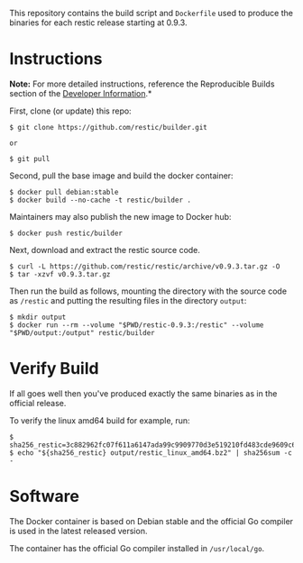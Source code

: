 This repository contains the build script and `Dockerfile` used to produce the
binaries for each restic release starting at 0.9.3.

Instructions
============

**Note:** For more detailed instructions, reference the Reproducible Builds section of the [Developer Information](https://github.com/restic/restic/blob/master/doc/developer_information.rst).*

First, clone (or update) this repo:

    $ git clone https://github.com/restic/builder.git

    or

    $ git pull

Second, pull the base image and build the docker container:

    $ docker pull debian:stable
    $ docker build --no-cache -t restic/builder .

Maintainers may also publish the new image to Docker hub:

    $ docker push restic/builder

Next, download and extract the restic source code.

    $ curl -L https://github.com/restic/restic/archive/v0.9.3.tar.gz -O
    $ tar -xzvf v0.9.3.tar.gz

Then run the build as follows, mounting the directory with the source code as `/restic` and putting the resulting files in the directory `output`:

    $ mkdir output
    $ docker run --rm --volume "$PWD/restic-0.9.3:/restic" --volume "$PWD/output:/output" restic/builder

Verify Build
============
If all goes well then you've produced exactly the same binaries as in the official release.

To verify the linux amd64 build for example, run:

    $ sha256_restic=3c882962fc07f611a6147ada99c9909770d3e519210fd483cde9609c6bdd900c
    $ echo "${sha256_restic} output/restic_linux_amd64.bz2" | sha256sum -c -

Software
========

The Docker container is based on Debian stable and the official Go compiler is
used in the latest released version.

The container has the official Go compiler installed in `/usr/local/go`.
